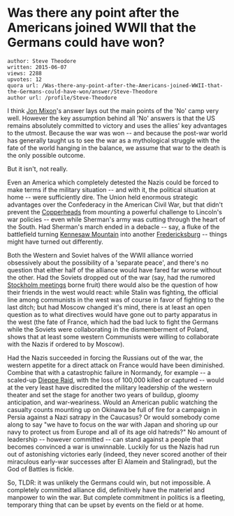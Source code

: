 # Was there any point after the Americans joined WWII that the Germans could have won?

	author: Steve Theodore
	written: 2015-06-07
	views: 2288
	upvotes: 12
	quora url: /Was-there-any-point-after-the-Americans-joined-WWII-that-the-Germans-could-have-won/answer/Steve-Theodore
	author url: /profile/Steve-Theodore


I think [Jon Mixon](https://www.quora.com/profile/Jon-Mixon-1)'s answer lays out the main points of the 'No' camp very well. However the key assumption behind all 'No' answers is that the US remains absolutely committed to victory and uses the allies' key advantages to the utmost. Because the war was won -- and because the post-war world has generally taught us to see the war as a mythological struggle with the fate of the world hanging in the balance, we assume that war to the death is the only possible outcome. 

But it isn't, not really. 

Even an America which completely detested the Nazis could be forced to make terms if the military situation -- and with it, the political situation at home -- were sufficiently dire. The Union held enormous strategic advantages over the Confederacy in the American Civil War, but that didn't prevent the [Copperheads](http://en.wikipedia.org/wiki/Copperhead_%28politics%29) from mounting a powerful challenge to Lincoln's war policies -- even while Sherman's army was cutting through the heart of the South. Had Sherman's march ended in a debacle -- say, a fluke of the battlefield turning [Kennesaw Mountain](http://www.civilwar.org/battlefields/kennesaw-mountain.html?referrer=https://www.google.com/) into another [Fredericksburg](http://en.wikipedia.org/wiki/Battle_of_Fredericksburg) -- things might have turned out differently.

Both the Western and Soviet halves of the WWII alliance worried obsessively about the possibility of a 'separate peace', and there's no question that either half of the alliance would have fared far worse without the other. Had the Soviets dropped out of the war (say, had the rumored [Stockholm meetings](http://www.historyandtheheadlines.abc-clio.com/contentpages/ContentPage.aspx?entryId=1145376&currentSection=1130224&productid=3) borne fruit) there would also be the question of how their friends in the west would react: while Stalin was fighting, the official line among communists in the west was of course in favor of fighting to the last ditch; but had Moscow changed it's mind, there is at least an open question as to what directives would have gone out to party apparatus in the west (the fate of France, which had the bad luck to fight the Germans while the Soviets were collaborating in the dismemberment of Poland, shows that at least some western Communists were willing to collaborate with the Nazis if ordered to by Moscow). 

Had the Nazis succeeded in forcing the Russians out of the war, the western appetite for a direct attack on France would have been diminished. Combine that with a catastrophic failure in Normandy, for example -- a scaled-up [Dieppe Raid](http://en.wikipedia.org/wiki/Dieppe_Raid), with the loss of 100,000 killed or captured -- would at the very least have discredited the military leadership of the western theater and set the stage for another two years of buildup, gloomy anticipation, and war-weariness. Would an American public watching the casualty counts mounting up on Okinawa be full of fire for a campaign in Persia against a Nazi satrapy in the Caucasus? Or would somebody come along to say "we have to focus on the war with Japan and shoring up our navy to protect us from Europe and all of its age old hatreds?" No amount of leadership -- however committed -- can stand against a people that becomes convinced a war is unwinnable. Luckily for us the Nazis had run out of astonishing victories early (indeed, they never scored another of their miraculous early-war successes after El Alamein and Stalingrad), but the God of Battles is fickle. 

So, TLDR: it was unlikely the Germans could win, but not impossible. A completely committed alliance did, definitively have the materiel and manpower to win the war. But complete commitment in politics is a fleeting, temporary thing that can be upset by events on the field or at home.

